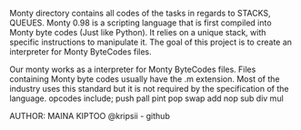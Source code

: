 Monty directory contains all codes of the tasks in regards to STACKS, QUEUES.
Monty 0.98 is a scripting language that is first compiled into Monty byte codes (Just like Python). It relies on a unique stack, with specific instructions to manipulate it. The goal of this project is to create an interpreter for Monty ByteCodes files.



Our monty works as a interpreter for Monty ByteCodes files. Files containing Monty byte codes usually have the .m extension. Most of the industry uses this standard but it is not required by the specification of the language.
opcodes include;
push
pall
pint
pop
swap
add
nop
sub
div
mul

AUTHOR:
MAINA KIPTOO @kripsii - github

